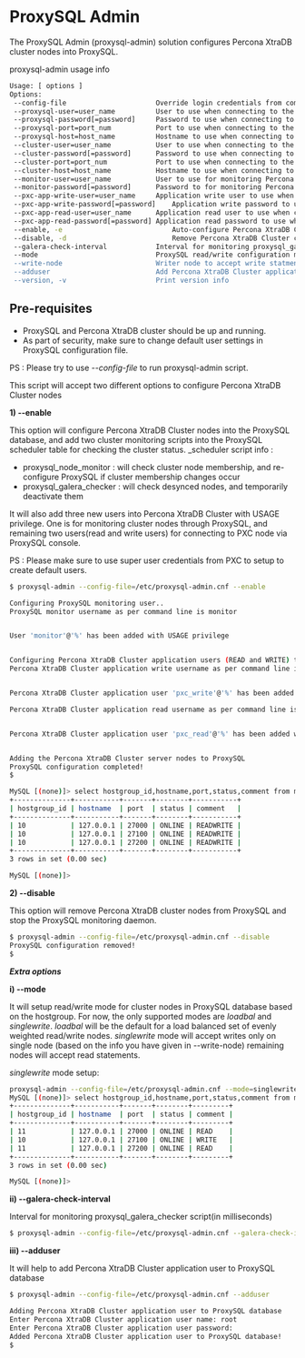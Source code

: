 ProxySQL Admin
==============

The ProxySQL Admin (proxysql-admin) solution configures Percona XtraDB cluster nodes into ProxySQL.

proxysql-admin usage info

```bash
Usage: [ options ]
Options:
 --config-file                   	Override login credentials from command line and read login credentials from config file.
 --proxysql-user=user_name       	User to use when connecting to the ProxySQL service
 --proxysql-password[=password]  	Password to use when connecting to the ProxySQL service
 --proxysql-port=port_num        	Port to use when connecting to the ProxySQL service
 --proxysql-host=host_name       	Hostname to use when connecting to the ProxySQL service
 --cluster-user=user_name        	User to use when connecting to the Percona XtraDB Cluster node
 --cluster-password[=password]   	Password to use when connecting to the Percona XtraDB Cluster node
 --cluster-port=port_num         	Port to use when connecting to the Percona XtraDB Cluster node
 --cluster-host=host_name        	Hostname to use when connecting to the Percona XtraDB Cluster node
 --monitor-user=user_name        	User to use for monitoring Percona XtraDB Cluster nodes through ProxySQL
 --monitor-password[=password]   	Password to for monitoring Percona XtraDB Cluster nodes through ProxySQL
 --pxc-app-write-user=user_name  	Application write user to use when connecting to the Percona XtraDB Cluster node
 --pxc-app-write-password[=password]	Application write password to use when connecting to the Percona XtraDB Cluster node
 --pxc-app-read-user=user_name  	Application read user to use when connecting to the Percona XtraDB Cluster node
 --pxc-app-read-password[=password]	Application read password to use when connecting to the Percona XtraDB Cluster node
 --enable, -e                        	Auto-configure Percona XtraDB Cluster nodes into ProxySQL
 --disable, -d                       	Remove Percona XtraDB Cluster configurations from ProxySQL
 --galera-check-interval         	Interval for monitoring proxysql_galera_checker script(in milliseconds)
 --mode                          	ProxySQL read/write configuration mode, currently it supports 'loadbal and 'singlewrite' modes
 --write-node                   	Writer node to accept write statments. This option only support with --mode=singlewrite
 --adduser                       	Add Percona XtraDB Cluster application user to ProxySQL database
 --version, -v                      Print version info

```
Pre-requisites 
--------------
* ProxySQL and Percona XtraDB cluster should be up and running.
* As part of security, make sure to change default user settings in ProxySQL configuration file.

PS : Please try to use _--config-file_ to run proxysql-admin script.

This script will accept two different options to configure Percona XtraDB Cluster nodes

  __1) --enable__

  This option will configure Percona XtraDB Cluster nodes into the ProxySQL database, and add two cluster monitoring scripts into the ProxySQL scheduler table for checking the cluster status.
  _scheduler script info :
  * proxysql_node_monitor : will check cluster node membership, and re-configure ProxySQL if cluster membership changes occur
  * proxysql_galera_checker : will check desynced nodes, and temporarily deactivate them

  It will also add three new users into Percona XtraDB Cluster with USAGE privilege. One is for monitoring cluster nodes through ProxySQL, and remaining two users(read and write users) for connecting to PXC node via ProxySQL console.

  PS : Please make sure to use super user credentials from PXC to setup to create default users.

```bash  
$ proxysql-admin --config-file=/etc/proxysql-admin.cnf --enable

Configuring ProxySQL monitoring user..
ProxySQL monitor username as per command line is monitor


User 'monitor'@'%' has been added with USAGE privilege


Configuring Percona XtraDB Cluster application users (READ and WRITE) to connect through ProxySQL
Percona XtraDB Cluster application write username as per command line is pxc_write


Percona XtraDB Cluster application user 'pxc_write'@'%' has been added with USAGE privilege, please make sure to grant appropriate privileges

Percona XtraDB Cluster application read username as per command line is pxc_read


Percona XtraDB Cluster application user 'pxc_read'@'%' has been added with USAGE privilege, please make sure to grant appropriate privileges


Adding the Percona XtraDB Cluster server nodes to ProxySQL
ProxySQL configuration completed!
$ 

MySQL [(none)]> select hostgroup_id,hostname,port,status,comment from mysql_servers;
+--------------+-----------+-------+--------+-----------+
| hostgroup_id | hostname  | port  | status | comment   |
+--------------+-----------+-------+--------+-----------+
| 10           | 127.0.0.1 | 27000 | ONLINE | READWRITE |
| 10           | 127.0.0.1 | 27100 | ONLINE | READWRITE |
| 10           | 127.0.0.1 | 27200 | ONLINE | READWRITE |
+--------------+-----------+-------+--------+-----------+
3 rows in set (0.00 sec)

MySQL [(none)]> 
```
  __2) --disable__ 
  
  This option will remove Percona XtraDB cluster nodes from ProxySQL and stop the ProxySQL monitoring daemon.
```bash
$ proxysql-admin --config-file=/etc/proxysql-admin.cnf --disable
ProxySQL configuration removed!
$ 

```

___Extra options___

__i) --mode__

It will setup read/write mode for cluster nodes in ProxySQL database based on the hostgroup. For now,  the only supported modes are _loadbal_  and _singlewrite_.  _loadbal_ will be the default for a load balanced set of evenly weighted read/write nodes. _singlewrite_ mode will accept writes only on single node (based on the info you have given in --write-node) remaining nodes will accept read statements.

_singlewrite_ mode setup:
```bash 
proxysql-admin --config-file=/etc/proxysql-admin.cnf --mode=singlewrite --write-node=127.0.0.1:27100 --enable
MySQL [(none)]> select hostgroup_id,hostname,port,status,comment from mysql_servers;
+--------------+-----------+-------+--------+---------+
| hostgroup_id | hostname  | port  | status | comment |
+--------------+-----------+-------+--------+---------+
| 11           | 127.0.0.1 | 27000 | ONLINE | READ    |
| 10           | 127.0.0.1 | 27100 | ONLINE | WRITE   |
| 11           | 127.0.0.1 | 27200 | ONLINE | READ    |
+--------------+-----------+-------+--------+---------+
3 rows in set (0.00 sec)

MySQL [(none)]> 
```

__ii) --galera-check-interval__

Interval for monitoring proxysql_galera_checker script(in milliseconds)

```bash
$ proxysql-admin --config-file=/etc/proxysql-admin.cnf --galera-check-interval=5000 --enable
```
__iii) --adduser__

It will help to add Percona XtraDB Cluster application user to ProxySQL database

```bash
$ proxysql-admin --config-file=/etc/proxysql-admin.cnf --adduser

Adding Percona XtraDB Cluster application user to ProxySQL database
Enter Percona XtraDB Cluster application user name: root   
Enter Percona XtraDB Cluster application user password: 
Added Percona XtraDB Cluster application user to ProxySQL database!
$ 
```

